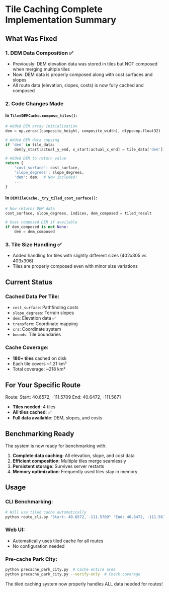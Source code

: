 # Tile Caching Complete Implementation Summary

## What Was Fixed

### 1. **DEM Data Composition** ✅
- Previously: DEM elevation data was stored in tiles but NOT composed when merging multiple tiles
- Now: DEM data is properly composed along with cost surfaces and slopes
- All route data (elevation, slopes, costs) is now fully cached and composed

### 2. **Code Changes Made**

#### In `TiledDEMCache.compose_tiles()`:
```python
# Added DEM array initialization
dem = np.zeros((composite_height, composite_width), dtype=np.float32)

# Added DEM data copying
if 'dem' in tile_data:
    dem[y_start:actual_y_end, x_start:actual_x_end] = tile_data['dem'][...]

# Added DEM to return value
return {
    'cost_surface': cost_surface,
    'slope_degrees': slope_degrees,
    'dem': dem,  # Now included!
    ...
}
```

#### In `DEMTileCache._try_tiled_cost_surface()`:
```python
# Now returns DEM data
cost_surface, slope_degrees, indices, dem_composed = tiled_result

# Uses composed DEM if available
if dem_composed is not None:
    dem = dem_composed
```

### 3. **Tile Size Handling** ✅
- Added handling for tiles with slightly different sizes (402x305 vs 403x306)
- Tiles are properly composed even with minor size variations

## Current Status

### Cached Data Per Tile:
- `cost_surface`: Pathfinding costs
- `slope_degrees`: Terrain slopes
- `dem`: Elevation data ✅
- `transform`: Coordinate mapping
- `crs`: Coordinate system
- `bounds`: Tile boundaries

### Cache Coverage:
- **180+ tiles** cached on disk
- Each tile covers ~1.21 km²
- Total coverage: ~218 km²

## For Your Specific Route

Route: Start: 40.6572, -111.5709  End: 40.6472, -111.5671

- **Tiles needed**: 4 tiles
- **All tiles cached**: ✅
- **Full data available**: DEM, slopes, and costs

## Benchmarking Ready

The system is now ready for benchmarking with:
1. **Complete data caching**: All elevation, slope, and cost data
2. **Efficient composition**: Multiple tiles merge seamlessly
3. **Persistent storage**: Survives server restarts
4. **Memory optimization**: Frequently used tiles stay in memory

## Usage

### CLI Benchmarking:
```bash
# Will use tiled cache automatically
python route_cli.py "Start: 40.6572, -111.5709" "End: 40.6472, -111.5671"
```

### Web UI:
- Automatically uses tiled cache for all routes
- No configuration needed

### Pre-cache Park City:
```bash
python precache_park_city.py  # Cache entire area
python precache_park_city.py --verify-only  # Check coverage
```

The tiled caching system now properly handles ALL data needed for routes!